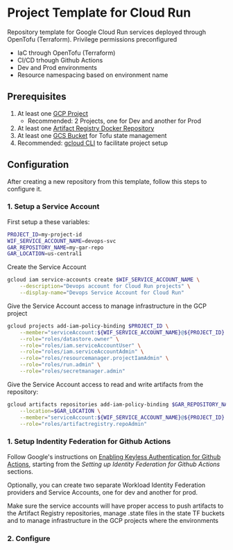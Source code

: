 # Project Template for Cloud Run

Repository template for Google Cloud Run services deployed through OpenTofu (Terraform).
 Privilege permissions preconfigured
- IaC through OpenTofu (Terraform)
- CI/CD trhough Github Actions
- Dev and Prod environments
- Resource namespacing based on environment name


## Prerequisites

1. At least one [GCP Project](https://developers.google.com/workspace/guides/create-project) 
	- Recommended: 2 Projects, one for Dev and another for Prod
2. At least one [Artifact Registry Docker Repository](https://cloud.google.com/artifact-registry/docs/repositories/create-repos#create-gcloud)
3. At least one [GCS Bucket](https://cloud.google.com/storage/docs/creating-buckets) for Tofu state management
4. Recommended: [gcloud CLI](https://cloud.google.com/sdk/docs/install) to facilitate project setup

## Configuration

After creating a new repository from this template, follow this steps to configure it.

### 1. Setup a Service Account

First setup a these variables:
```bash
PROJECT_ID=my-project-id
WIF_SERVICE_ACCOUNT_NAME=devops-svc
GAR_REPOSITORY_NAME=my-gar-repo
GAR_LOCATION=us-central1
```

Create the Service Account
```bash
gcloud iam service-accounts create $WIF_SERVICE_ACCOUNT_NAME \
    --description="Devops account for Cloud Run projects" \
    --display-name="Devops Service Account for Cloud Run"
```

Give the Service Account access to manage infrastructure in the GCP project
```bash
gcloud projects add-iam-policy-binding $PROJECT_ID \
    --member="serviceAccount:${WIF_SERVICE_ACCOUNT_NAME}@${PROJECT_ID}.iam.gserviceaccount.com" \
    --role="roles/datastore.owner" \
    --role="roles/iam.serviceAccountUser" \
    --role="roles/iam.serviceAccountAdmin" \
    --role="roles/resourcemanager.projectIamAdmin" \
    --role="roles/run.admin" \
    --role="roles/secretmanager.admin" 
```

Give the Service Account access to read and write artifacts from the repository:
```bash
gcloud artifacts repositories add-iam-policy-binding $GAR_REPOSITORY_NAME \
    --location=$GAR_LOCATION \
    --member="serviceAccount:${WIF_SERVICE_ACCOUNT_NAME}@${PROJECT_ID}.iam.gserviceaccount.com" \
    --role="roles/artifactregistry.repoAdmin" 
```


### 1. Setup Indentity Federation for Github Actions

Follow Google's instructions on [Enabling Keyless Authentication for Github Actions](https://cloud.google.com/blog/products/identity-security/enabling-keyless-authentication-from-github-actions), starting from the *Setting up Identity Federation for Github Actions* sections.  

Optionally, you can create two separate Workload Identity Federation providers and Service Accounts, one for dev and another for prod.  

Make sure the service accounts will have proper access to push artifacts to the Artifact Registry repositories, manage .state files in the state TF buckets and to manage infrastructure in the GCP projects where the environments  

### 2. Configure
